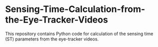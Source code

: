 # Sensing-Time-Calculation-from-the-Eye-Tracker-Videos
This repository contains Python code for calculation of the sensing time (ST) parameters from the eye-tracker videos.
